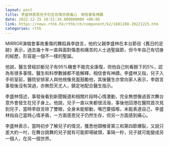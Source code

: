 ```yaml
---
layout: post
title: 李盛林感恩兒子仍生存惟亦感痛心　相信會有神蹟
date: 2022-12-25 10:51:34.000000000 +08:00
link: https://news.rthk.hk/rthk/ch/component/k2/1681288-20221225.htm
categories: rthk
---
```


MIRROR演唱會事故重傷的舞蹈員李啟言，他的父親李盛林在本台節目《舊日的足跡》表示，過去幾十年一直與面對傷患和痛苦的人士過聖誕節，但今年自己有切身的經歷，形容是一個不一樣的聖誕。

他說，醫生曾經診斷兒子有95%機會不能完全康復，但他自己則看餘下的5%，認為有很多事情，醫生和科學數據都不能解釋，相信會有神蹟。李盛林又指，兒子入手術室前，醫院安排家人與他視像見面鼓勵他，其後醫生亦曾向家人表示，李啟言事發後沒有哭過，亦無怨天尤人，鎮定地配合醫生指示。

李盛林憶述，事發後看到新聞報道和相關片段時心情激動，完全無想像過首次舞台意外會發生在兒子身上。他說，兒子一直以來都很活潑，事後他回港在醫院首次見到兒子，當時李啟言除了雙眼，全身未能郁動，嘴巴要插喉，未能表達自己，李盛林指自己當時心情矛盾，一方面感恩兒子仍然生存，但另一方面感到痛心。

李盛林表示，當時初步了解兒子的情況，獲悉他頸椎骨第三和第四節爆裂，又說只差大約一吋，在舞台跳舞的兒子就有可能即場破頭，事隔一秒，兒子就可能變成另一個人，在另一個世界。
